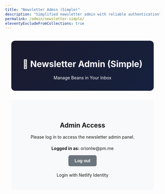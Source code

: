```yaml
---
title: "Newsletter Admin (Simple)"
description: "Simplified newsletter admin with reliable authentication"
permalink: /admin/newsletter-simple/
eleventyExcludeFromCollections: true
---
```


<style>
.admin-container {
  max-width: 1200px;
  margin: 0 auto;
  padding: 20px;
  font-family: -apple-system, BlinkMacSystemFont, 'Segoe UI', Roboto, sans-serif;
}

.admin-header {
  text-align: center;
  margin-bottom: 30px;
  padding: 20px;
  background: linear-gradient(135deg, #1a1a2e, #16213e);
  color: white;
  border-radius: 12px;
}

.admin-section {
  background: white;
  border: 2px solid #1a1a2e;
  border-radius: 8px;
  padding: 20px;
  margin-bottom: 20px;
}

.form-group {
  margin-bottom: 15px;
}

.form-group label {
  display: block;
  margin-bottom: 5px;
  font-weight: 600;
  color: #1a1a2e;
}

.form-group input, .form-group textarea, .form-group select {
  width: 100%;
  padding: 10px;
  border: 2px solid #ddd;
  border-radius: 6px;
  font-size: 14px;
  font-family: inherit;
}

.form-group textarea {
  min-height: 100px;
  resize: vertical;
}

.form-group input:focus, .form-group textarea:focus {
  outline: none;
  border-color: #ffd700;
  box-shadow: 0 0 0 3px rgba(255, 215, 0, 0.1);
}

.article-item {
  border: 1px solid #ddd;
  border-radius: 6px;
  padding: 15px;
  margin-bottom: 10px;
  background: #f9f9f9;
}

.btn {
  padding: 10px 20px;
  border: none;
  border-radius: 6px;
  cursor: pointer;
  font-size: 14px;
  font-weight: 600;
  transition: all 0.2s ease;
}

.btn-primary {
  background: #ffd700;
  color: #1a1a2e;
}

.btn-primary:hover {
  background: #ffed4e;
}

.btn-secondary {
  background: #6c757d;
  color: white;
}

.btn-secondary:hover {
  background: #5a6268;
}

.btn-danger {
  background: #dc3545;
  color: white;
}

.btn-danger:hover {
  background: #c82333;
}

.alert {
  padding: 15px;
  margin-bottom: 20px;
  border-radius: 6px;
  font-weight: 600;
}

.alert-success {
  background: #d4edda;
  color: #155724;
  border: 1px solid #c3e6cb;
}

.alert-error {
  background: #f8d7da;
  color: #721c24;
  border: 1px solid #f1b0b7;
}

.hidden {
  display: none !important;
}

.user-info {
  display: flex;
  justify-content: space-between;
  align-items: center;
  background: #e3f2fd;
  padding: 10px 15px;
  border-radius: 6px;
  margin-bottom: 20px;
  font-size: 14px;
}

.logout-btn {
  background: #dc3545;
  color: white;
  border: none;
  padding: 5px 15px;
  border-radius: 4px;
  cursor: pointer;
  font-size: 12px;
}

.logout-btn:hover {
  background: #c82333;
}

.auth-section {
  text-align: center;
  padding: 40px 20px;
  background: #f8f9fa;
  border-radius: 8px;
}

@media (max-width: 640px) {
  .admin-container {
    padding: 15px;
  }
}
</style>

<div class="admin-container">
  <div class="admin-header">
    <h1>🫘 Newsletter Admin (Simple)</h1>
    <p>Manage Beans in Your Inbox</p>
  </div>

  <!-- Authentication Section -->
  <div class="auth-section" id="auth-section">
    <h2>Admin Access</h2>
    <p>Please log in to access the newsletter admin panel.</p>
    <div id="user-status" style="margin: 20px 0;">
      <p><strong>Logged in as:</strong> <span id="current-user-email">orionlw@pm.me</span></p>
      <button onclick="logout()" class="btn btn-secondary">Log out</button>
    </div>
    <div data-netlify-identity-menu></div>
    <div data-netlify-identity-button>Login with Netlify Identity</div>
  </div>

  <!-- Main Admin Interface -->
  <div id="admin-interface" class="hidden">
    
    <!-- User Info -->
    <div class="user-info" id="user-info">
      <span>Logged in as: <strong id="user-email"></strong></span>
      <button class="logout-btn" onclick="logout()">Logout</button>
    </div>

    <!-- Alert Messages -->
    <div id="alert-container"></div>

    <!-- Send Digest Form -->
    <div class="admin-section">
      <h2>📧 Send Newsletter Digest</h2>
      
      <form id="digest-form">
        <div class="form-group">
          <label for="subject">Email Subject</label>
          <input type="text" id="subject" name="subject" placeholder="e.g., Weekly Beans Digest #42" required>
        </div>

        <div class="form-group">
          <label for="introduction">Introduction Text</label>
          <textarea id="introduction" name="introduction" placeholder="Welcome to this week's digest..." required></textarea>
        </div>

        <!-- Articles Section -->
        <div class="form-group">
          <label>Articles</label>
          <div id="articles-container"></div>
          <button type="button" class="btn btn-secondary" onclick="addArticle()">+ Add Article</button>
        </div>

        <!-- Sounds Section (Optional) -->
        <div class="form-group">
          <label for="sounds-title">Sound Transmission (Optional)</label>
          <input type="text" id="sounds-title" name="sounds-title" placeholder="Track title">
          <textarea id="sounds-description" name="sounds-description" placeholder="Description of the sound..." style="margin-top: 10px;"></textarea>
          <input type="url" id="sounds-url" name="sounds-url" placeholder="https://link-to-sound.com" style="margin-top: 10px;">
        </div>

        <div class="form-group">
          <label for="footer-note">Footer Note (Optional)</label>
          <textarea id="footer-note" name="footer-note" placeholder="Additional note for the bottom of the email..."></textarea>
        </div>

        <div class="form-group">
          <label for="test-email">Test Email (Optional)</label>
          <input type="email" id="test-email" name="test-email" placeholder="Send to this email only for testing">
          <small>If provided, digest will only be sent to this email address</small>
        </div>

        <div style="margin-top: 20px;">
          <button type="submit" class="btn btn-primary">📧 Send Digest</button>
          <button type="button" class="btn btn-secondary" onclick="previewDigest()">👁️ Preview</button>
          <button type="button" class="btn btn-secondary" onclick="saveDraft()">💾 Save Draft</button>
          <button type="button" class="btn btn-secondary" onclick="clearForm()">🗑️ Clear</button>
        </div>
      </form>
    </div>
  </div>
</div>

<!-- Preview Modal -->
<div id="preview-modal" class="hidden" style="position: fixed; top: 0; left: 0; width: 100%; height: 100%; background: rgba(0,0,0,0.8); z-index: 1000; display: flex; align-items: center; justify-content: center;">
  <div style="background: white; border-radius: 8px; max-width: 600px; max-height: 80vh; overflow-y: auto; position: relative;">
    <div style="padding: 20px; border-bottom: 1px solid #ddd; display: flex; justify-content: space-between; align-items: center;">
      <h3>Email Preview</h3>
      <button onclick="closePreview()" class="btn btn-secondary">Close</button>
    </div>
    <div id="preview-content" style="padding: 20px;"></div>
  </div>
</div>

<!-- Netlify Identity Widget -->
<script src="https://identity.netlify.com/v1/netlify-identity-widget.js"></script>

<script>
let currentUser = null;
let articles = [];

// Handle Netlify Identity events for proper integration (same as DecapCMS)
if (window.netlifyIdentity) {
  window.netlifyIdentity.on("init", (user) => {
    if (user) {
      handleLogin(user);
    }
  });
  
  window.netlifyIdentity.on("login", (user) => {
    handleLogin(user);
  });
  
  window.netlifyIdentity.on("logout", () => {
    handleLogout();
  });
}

function handleLogin(user) {
  currentUser = user;
  
  // Hide auth section, show admin interface
  const authSection = document.getElementById('auth-section');
  const adminInterface = document.getElementById('admin-interface');
  const userEmail = document.getElementById('user-email');
  
  if (authSection) authSection.classList.add('hidden');
  if (adminInterface) adminInterface.classList.remove('hidden');
  if (userEmail) userEmail.textContent = user.email;
  
  // Load saved draft if exists
  loadDraft();
  
  // Initialize with one article
  if (articles.length === 0) {
    addArticle();
  }
}

function handleLogout() {
  currentUser = null;
  
  // Show auth section, hide admin interface
  const authSection = document.getElementById('auth-section');
  const adminInterface = document.getElementById('admin-interface');
  
  if (authSection) authSection.classList.remove('hidden');
  if (adminInterface) adminInterface.classList.add('hidden');
  
  // Clear form
  clearForm();
}

function logout() {
  if (window.netlifyIdentity) {
    window.netlifyIdentity.logout();
  }
}

function addArticle() {
  const container = document.getElementById('articles-container');
  const index = articles.length;
  
  const articleDiv = document.createElement('div');
  articleDiv.className = 'article-item';
  articleDiv.innerHTML = `
    <div style="display: flex; justify-content: between; align-items: center; margin-bottom: 10px;">
      <h4>Article ${index + 1}</h4>
      <button type="button" class="btn btn-danger" onclick="removeArticle(${index})" style="margin-left: auto;">Remove</button>
    </div>
    <div class="form-group">
      <input type="text" name="article-title-${index}" placeholder="Article title" required>
    </div>
    <div class="form-group">
      <input type="url" name="article-url-${index}" placeholder="https://article-url.com" required>
    </div>
    <div class="form-group">
      <input type="text" name="article-source-${index}" placeholder="Source (optional)">
    </div>
    <div class="form-group">
      <textarea name="article-description-${index}" placeholder="Brief description of the article..." required></textarea>
    </div>
  `;
  
  container.appendChild(articleDiv);
  articles.push({ index });
  updateArticleIndices();
}

function removeArticle(index) {
  const container = document.getElementById('articles-container');
  const articleDivs = container.children;
  
  if (articleDivs[index]) {
    container.removeChild(articleDivs[index]);
    articles.splice(index, 1);
    updateArticleIndices();
  }
}

function updateArticleIndices() {
  const container = document.getElementById('articles-container');
  const articleDivs = Array.from(container.children);
  
  articleDivs.forEach((div, index) => {
    const title = div.querySelector('h4');
    if (title) title.textContent = `Article ${index + 1}`;
    
    const inputs = div.querySelectorAll('input, textarea');
    inputs.forEach(input => {
      const namePrefix = input.name.split('-').slice(0, -1).join('-');
      input.name = `${namePrefix}-${index}`;
    });
  });
  
  articles = articles.map((_, index) => ({ index }));
}

async function sendDigest() {
  if (!currentUser) {
    showAlert('Please log in first', 'error');
    return;
  }

  const formData = collectFormData();
  if (!validateForm(formData)) return;

  try {
    showAlert('Sending digest...', 'success');
    
    const token = currentUser.token?.access_token;
    if (!token) {
      showAlert('Authentication token not found', 'error');
      return;
    }

    const response = await fetch('/.netlify/functions/send-digest', {
      method: 'POST',
      headers: {
        'Authorization': `Bearer ${token}`,
        'Content-Type': 'application/json'
      },
      body: JSON.stringify(formData)
    });

    const result = await response.json();
    
    if (response.ok) {
      showAlert(`✅ Digest sent successfully! ${result.stats?.totalSent || 0} recipients`, 'success');
      clearForm();
    } else {
      showAlert(`❌ Error: ${result.error}`, 'error');
    }
  } catch (error) {
    console.error('Send digest error:', error);
    showAlert(`❌ Network error: ${error.message}`, 'error');
  }
}

function collectFormData() {
  const data = {
    subject: document.getElementById('subject').value,
    introduction: document.getElementById('introduction').value,
    articles: [],
    footer_note: document.getElementById('footer-note').value,
    test_email: document.getElementById('test-email').value
  };

  // Collect articles
  for (let i = 0; i < articles.length; i++) {
    const title = document.querySelector(`input[name="article-title-${i}"]`)?.value;
    const url = document.querySelector(`input[name="article-url-${i}"]`)?.value;
    const source = document.querySelector(`input[name="article-source-${i}"]`)?.value;
    const description = document.querySelector(`textarea[name="article-description-${i}"]`)?.value;
    
    if (title && url && description) {
      data.articles.push({ title, url, source, description });
    }
  }

  // Collect sounds if provided
  const soundsTitle = document.getElementById('sounds-title').value;
  const soundsDescription = document.getElementById('sounds-description').value;
  const soundsUrl = document.getElementById('sounds-url').value;
  
  if (soundsTitle || soundsDescription || soundsUrl) {
    data.sounds = {
      title: soundsTitle,
      description: soundsDescription,
      url: soundsUrl
    };
  }

  return data;
}

function validateForm(data) {
  if (!data.subject) {
    showAlert('Subject is required', 'error');
    return false;
  }
  
  if (!data.introduction) {
    showAlert('Introduction is required', 'error');
    return false;
  }
  
  if (data.articles.length === 0) {
    showAlert('At least one article is required', 'error');
    return false;
  }

  return true;
}

function previewDigest() {
  const formData = collectFormData();
  if (!validateForm(formData)) return;

  const previewHtml = generatePreviewHtml(formData);
  document.getElementById('preview-content').innerHTML = previewHtml;
  document.getElementById('preview-modal').classList.remove('hidden');
}

function generatePreviewHtml(data) {
  const articlesHtml = data.articles.map(article => `
    <div style="border-left: 4px solid #ffd700; padding-left: 15px; margin: 15px 0;">
      <h3>${article.title}</h3>
      ${article.source ? `<p><em>${article.source}</em></p>` : ''}
      <p>${article.description}</p>
      <a href="${article.url}" target="_blank">Read more →</a>
    </div>
  `).join('');

  const soundsHtml = data.sounds ? `
    <div style="background: #ffd700; padding: 20px; border-radius: 8px; margin: 20px 0;">
      <h3>🎵 ${data.sounds.title}</h3>
      <p>${data.sounds.description}</p>
      ${data.sounds.url ? `<a href="${data.sounds.url}" target="_blank">Listen →</a>` : ''}
    </div>
  ` : '';

  return `
    <h1>${data.subject}</h1>
    <p><strong>Introduction:</strong></p>
    <p>${data.introduction}</p>
    
    <h2>Articles:</h2>
    ${articlesHtml}
    
    ${soundsHtml}
    
    ${data.footer_note ? `<div style="margin-top: 30px; padding: 15px; background: #f5f5f5; border-radius: 6px;"><p><em>${data.footer_note}</em></p></div>` : ''}
    
    ${data.test_email ? `<p><strong>Test Mode:</strong> Will only send to ${data.test_email}</p>` : ''}
  `;
}

function closePreview() {
  document.getElementById('preview-modal').classList.add('hidden');
}

function saveDraft() {
  const formData = collectFormData();
  try {
    localStorage.setItem('newsletter-draft', JSON.stringify(formData));
    showAlert('Draft saved!', 'success');
  } catch (e) {
    showAlert('Could not save draft', 'error');
  }
}

function loadDraft() {
  try {
    const draft = localStorage.getItem('newsletter-draft');
    if (draft) {
      const data = JSON.parse(draft);
      
      // Fill form fields
      document.getElementById('subject').value = data.subject || '';
      document.getElementById('introduction').value = data.introduction || '';
      document.getElementById('footer-note').value = data.footer_note || '';
      document.getElementById('test-email').value = data.test_email || '';
      
      if (data.sounds) {
        document.getElementById('sounds-title').value = data.sounds.title || '';
        document.getElementById('sounds-description').value = data.sounds.description || '';
        document.getElementById('sounds-url').value = data.sounds.url || '';
      }
      
      // Clear existing articles and load from draft
      articles = [];
      document.getElementById('articles-container').innerHTML = '';
      
      if (data.articles && data.articles.length > 0) {
        data.articles.forEach((article, index) => {
          addArticle();
          setTimeout(() => {
            document.querySelector(`input[name="article-title-${index}"]`).value = article.title || '';
            document.querySelector(`input[name="article-url-${index}"]`).value = article.url || '';
            document.querySelector(`input[name="article-source-${index}"]`).value = article.source || '';
            document.querySelector(`textarea[name="article-description-${index}"]`).value = article.description || '';
          }, 10);
        });
      }
    }
  } catch (e) {
    console.warn('Could not load draft:', e);
  }
}

function clearForm() {
  document.getElementById('digest-form').reset();
  articles = [];
  document.getElementById('articles-container').innerHTML = '';
  addArticle(); // Start with one article
  
  try {
    localStorage.removeItem('newsletter-draft');
  } catch (e) {}
}

function showAlert(message, type) {
  const alertContainer = document.getElementById('alert-container');
  const alert = document.createElement('div');
  alert.className = `alert alert-${type}`;
  alert.textContent = message;
  
  alertContainer.innerHTML = '';
  alertContainer.appendChild(alert);
  
  setTimeout(() => {
    alertContainer.innerHTML = '';
  }, 5000);
}

// Handle form submission
document.getElementById('digest-form').addEventListener('submit', function(e) {
  e.preventDefault();
  sendDigest();
});

console.log('Newsletter admin (simple) loaded');
</script>